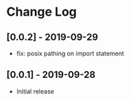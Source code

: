 # Change Log

## [0.0.2] - 2019-09-29

- fix: posix pathing on import statement

## [0.0.1] - 2019-09-28

- Initial release

